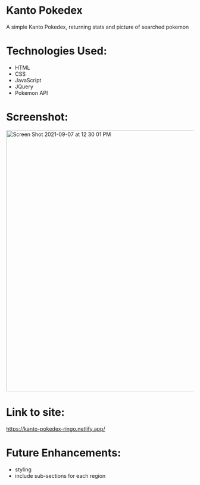 # Kanto Pokedex

A simple Kanto Pokedex, returning stats and picture of searched pokemon

# Technologies Used:
  * HTML
  * CSS
  * JavaScript
  * JQuery
  * Pokemon API
 
 # Screenshot:
 
 <img width="700" alt="Screen Shot 2021-09-07 at 12 30 01 PM" src="https://user-images.githubusercontent.com/70335526/132379780-e9733113-dfa9-44c2-af4d-6011968d4031.png">
 
 # Link to site:
 https://kanto-pokedex-ringo.netlify.app/
 
 # Future Enhancements:
   * styling
   * include sub-sections for each region

